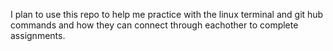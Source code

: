 I plan to use this repo to help me practice with the linux terminal and git hub commands and how they can connect through eachother to complete assignments.